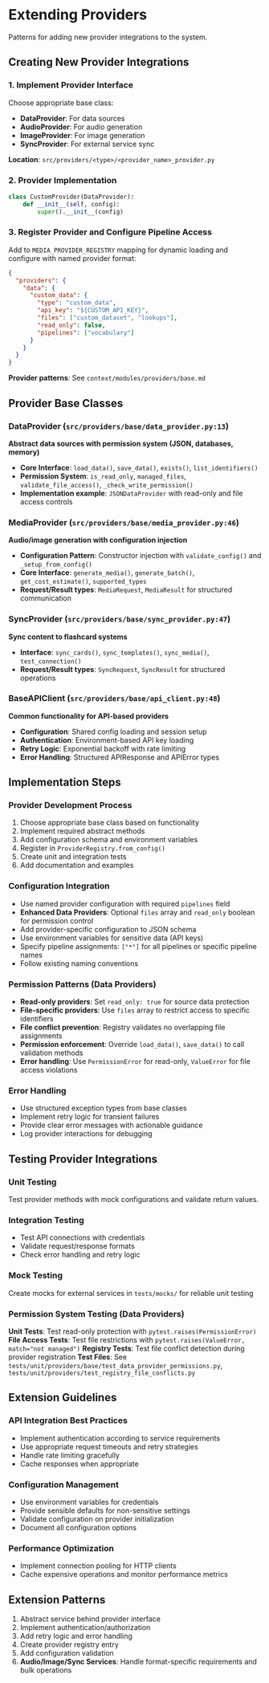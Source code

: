 # Extending Providers

Patterns for adding new provider integrations to the system.

## Creating New Provider Integrations

### 1. Implement Provider Interface
Choose appropriate base class:
- **DataProvider**: For data sources
- **AudioProvider**: For audio generation
- **ImageProvider**: For image generation
- **SyncProvider**: For external service sync

**Location**: `src/providers/<type>/<provider_name>_provider.py`

### 2. Provider Implementation
```python
class CustomProvider(DataProvider):
    def __init__(self, config):
        super().__init__(config)
```

### 3. Register Provider and Configure Pipeline Access
Add to `MEDIA_PROVIDER_REGISTRY` mapping for dynamic loading and configure with named provider format:
```json
{
  "providers": {
    "data": {
      "custom_data": {
        "type": "custom_data",
        "api_key": "${CUSTOM_API_KEY}",
        "files": ["custom_dataset", "lookups"],
        "read_only": false,
        "pipelines": ["vocabulary"]
      }
    }
  }
}
```

**Provider patterns**: See `context/modules/providers/base.md`

## Provider Base Classes

### DataProvider (`src/providers/base/data_provider.py:13`)
**Abstract data sources with permission system (JSON, databases, memory)**
- **Core Interface**: `load_data()`, `save_data()`, `exists()`, `list_identifiers()`
- **Permission System**: `is_read_only`, `managed_files`, `validate_file_access()`, `_check_write_permission()`
- **Implementation example**: `JSONDataProvider` with read-only and file access controls

### MediaProvider (`src/providers/base/media_provider.py:46`)
**Audio/image generation with configuration injection**
- **Configuration Pattern**: Constructor injection with `validate_config()` and `_setup_from_config()`
- **Core Interface**: `generate_media()`, `generate_batch()`, `get_cost_estimate()`, `supported_types`
- **Request/Result types**: `MediaRequest`, `MediaResult` for structured communication

### SyncProvider (`src/providers/base/sync_provider.py:47`)
**Sync content to flashcard systems**
- **Interface**: `sync_cards()`, `sync_templates()`, `sync_media()`, `test_connection()`
- **Request/Result types**: `SyncRequest`, `SyncResult` for structured operations

### BaseAPIClient (`src/providers/base/api_client.py:48`)
**Common functionality for API-based providers**
- **Configuration**: Shared config loading and session setup
- **Authentication**: Environment-based API key loading
- **Retry Logic**: Exponential backoff with rate limiting
- **Error Handling**: Structured APIResponse and APIError types

## Implementation Steps

### Provider Development Process
1. Choose appropriate base class based on functionality
2. Implement required abstract methods
3. Add configuration schema and environment variables
4. Register in `ProviderRegistry.from_config()`
5. Create unit and integration tests
6. Add documentation and examples

### Configuration Integration
- Use named provider configuration with required `pipelines` field
- **Enhanced Data Providers**: Optional `files` array and `read_only` boolean for permission control
- Add provider-specific configuration to JSON schema
- Use environment variables for sensitive data (API keys)
- Specify pipeline assignments: `["*"]` for all pipelines or specific pipeline names
- Follow existing naming conventions

### Permission Patterns (Data Providers)
- **Read-only providers**: Set `read_only: true` for source data protection
- **File-specific providers**: Use `files` array to restrict access to specific identifiers
- **File conflict prevention**: Registry validates no overlapping file assignments
- **Permission enforcement**: Override `load_data()`, `save_data()` to call validation methods
- **Error handling**: Use `PermissionError` for read-only, `ValueError` for file access violations

### Error Handling
- Use structured exception types from base classes
- Implement retry logic for transient failures
- Provide clear error messages with actionable guidance
- Log provider interactions for debugging

## Testing Provider Integrations

### Unit Testing
Test provider methods with mock configurations and validate return values.

### Integration Testing
- Test API connections with credentials
- Validate request/response formats
- Check error handling and retry logic

### Mock Testing
Create mocks for external services in `tests/mocks/` for reliable unit testing

### Permission System Testing (Data Providers)
**Unit Tests**: Test read-only protection with `pytest.raises(PermissionError)`
**File Access Tests**: Test file restrictions with `pytest.raises(ValueError, match="not managed")`
**Registry Tests**: Test file conflict detection during provider registration
**Test Files**: See `tests/unit/providers/base/test_data_provider_permissions.py`, `tests/unit/providers/test_registry_file_conflicts.py`

## Extension Guidelines

### API Integration Best Practices
- Implement authentication according to service requirements
- Use appropriate request timeouts and retry strategies
- Handle rate limiting gracefully
- Cache responses when appropriate

### Configuration Management
- Use environment variables for credentials
- Provide sensible defaults for non-sensitive settings
- Validate configuration on provider initialization
- Document all configuration options

### Performance Optimization
- Implement connection pooling for HTTP clients
- Cache expensive operations and monitor performance metrics

## Extension Patterns
1. Abstract service behind provider interface
2. Implement authentication/authorization
3. Add retry logic and error handling
4. Create provider registry entry
5. Add configuration validation
6. **Audio/Image/Sync Services**: Handle format-specific requirements and bulk operations
